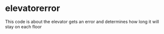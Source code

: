 # elevatorerror
This code is about the elevator gets an error and determines how long it will stay on each floor
